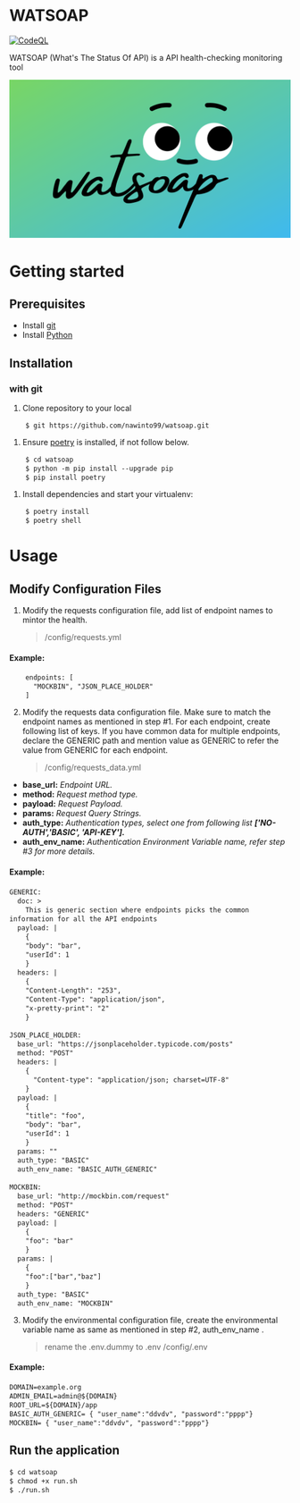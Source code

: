 # WATSOAP
[![CodeQL](https://github.com/nawinto99/gitoxy/actions/workflows/codeql-analysis.yml/badge.svg?branch=main)](https://github.com/nawinto99/gitoxy/actions/workflows/codeql-analysis.yml)


WATSOAP (What's The Status Of API) is a API health-checking monitoring tool

![gitoxy](./docs/assets/watsoap.png)

# Getting started

## Prerequisites

- Install [git](https://git-scm.com/)
- Install [Python](https://www.python.org/)

## Installation

### with git

1. Clone repository to your local

```
    $ git https://github.com/nawinto99/watsoap.git
```

1. Ensure [poetry](https://python-poetry.org/docs/) is installed, if not follow below.

```
    $ cd watsoap
    $ python -m pip install --upgrade pip
    $ pip install poetry
```

1. Install dependencies and start your virtualenv:

```
    $ poetry install
    $ poetry shell
```

# Usage

## Modify Configuration Files

1. Modify the requests configuration file, add list of endpoint names to mintor the health.

   > /config/requests.yml

#### Example:

```
    endpoints: [ 
      "MOCKBIN", "JSON_PLACE_HOLDER"
    ]
```
2. Modify the requests data configuration file. Make sure to match the endpoint names as mentioned in step #1. For each endpoint, create following list of keys. If you have common data for multiple endpoints, declare the GENERIC path and mention value as GENERIC to refer the value from GENERIC for each endpoint.

   > /config/requests_data.yml

- **base_url:** _Endpoint URL._
- **method:** _Request method type._
- **payload:** _Request Payload._
- **params:** _Request Query Strings._
- **auth_type:** _Authentication types, select one from following list **['NO-AUTH','BASIC', 'API-KEY'].**_
- **auth_env_name:** _Authentication Environment Variable name, refer step #3 for more details._

#### Example:

```
GENERIC:
  doc: >
    This is generic section where endpoints picks the common information for all the API endpoints
  payload: |
    {
    "body": "bar",
    "userId": 1
    }
  headers: |
    {
    "Content-Length": "253",
    "Content-Type": "application/json",
    "x-pretty-print": "2"
    }

JSON_PLACE_HOLDER:
  base_url: "https://jsonplaceholder.typicode.com/posts"
  method: "POST"
  headers: |
    {
      "Content-type": "application/json; charset=UTF-8"
    }
  payload: |
    {
    "title": "foo",
    "body": "bar",
    "userId": 1
    }
  params: ""
  auth_type: "BASIC"
  auth_env_name: "BASIC_AUTH_GENERIC"

MOCKBIN:
  base_url: "http://mockbin.com/request"
  method: "POST"
  headers: "GENERIC"
  payload: |
    {
    "foo": "bar"
    }
  params: |
    {
    "foo":["bar","baz"]
    }
  auth_type: "BASIC"
  auth_env_name: "MOCKBIN"
```
3. Modify the environmental configuration file, create the environmental variable name as same as mentioned in step #2, auth_env_name .
    > rename the .env.dummy to .env 
    > /config/.env
    
#### Example:

```
DOMAIN=example.org
ADMIN_EMAIL=admin@${DOMAIN}
ROOT_URL=${DOMAIN}/app
BASIC_AUTH_GENERIC= { "user_name":"ddvdv", "password":"pppp"}
MOCKBIN= { "user_name":"ddvdv", "password":"pppp"}

```

## Run the application

```
$ cd watsoap
$ chmod +x run.sh
$ ./run.sh
```

